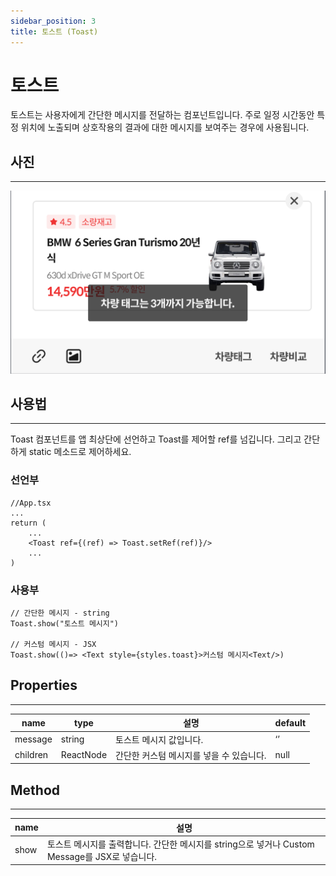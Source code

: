 ```yaml
---
sidebar_position: 3
title: 토스트 (Toast)
---
```


# 토스트

토스트는 사용자에게 간단한 메시지를 전달하는 컴포넌트입니다. 주로 일정 시간동안 특정 위치에 노출되며 상호작용의 결과에 대한 메시지를 보여주는 경우에 사용됩니다.

## 사진

---

![스크린샷 2022-05-03 오후 9.02.33.png](./toast.png)

## 사용법

---

Toast 컴포넌트를 앱 최상단에 선언하고 Toast를 제어할 ref를 넘깁니다. 그리고 간단하게 static 메소드로 제어하세요.

### 선언부

```tsx
//App.tsx
...
return (
	...
	<Toast ref={(ref) => Toast.setRef(ref)}/>
	...
)
```

### 사용부

```tsx
// 간단한 메시지 - string
Toast.show("토스트 메시지")

// 커스텀 메시지 - JSX
Toast.show(()=> <Text style={styles.toast}>커스텀 메시지<Text/>)
```

## Properties

---

| name     | type      | 설명                                     | default |
| -------- | --------- | ---------------------------------------- | ------- |
| message  | string    | 토스트 메시지 값입니다.                  | ‘’      |
| children | ReactNode | 간단한 커스텀 메시지를 넣을 수 있습니다. | null    |

## Method

---

| name | 설명                                                                                           |
| ---- | ---------------------------------------------------------------------------------------------- |
| show | 토스트 메시지를 출력합니다. 간단한 메시지를 string으로 넣거나 Custom Message를 JSX로 넣습니다. |

